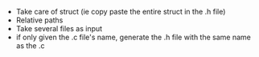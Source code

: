 
* Take care of struct (ie copy paste the entire struct in the .h file)
* Relative paths
* Take several files as input
* if only given the .c file's name, generate the .h file with the same name as the .c
